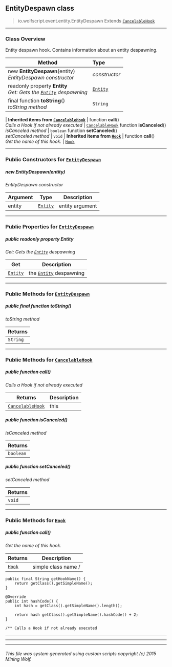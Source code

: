 ## EntityDespawn __class__

>io.wolfscript.event.entity.EntityDespawn
>Extends [`CancelableHook`](..\..\hook\CancelableHook.md)

---

### Class Overview

Entity despawn hook. Contains information about an entity despawning.

Method | Type   
--- | :--- 
new __EntityDespawn__(entity) <br> _EntityDespawn constructor_ | _constructor_
 readonly property __Entity__ <br> _Get: Gets the [`Entity`](..\..\api\entity\Entity.md) despawning_ | [`Entity`](..\..\api\entity\Entity.md)
final function __toString__() <br> _toString method_ | `String`
 |
__Inherited items from [`CancelableHook`](..\..\hook\CancelableHook.md)__ |
 function __call__() <br> _Calls a Hook if not already executed_ | [`CancelableHook`](..\..\hook\CancelableHook.md)
 function __isCanceled__() <br> _isCanceled method_ | `boolean`
 function __setCanceled__() <br> _setCanceled method_ | `void`
 |
__Inherited items from [`Hook`](..\..\hook\Hook.md)__ |
 function __call__() <br> _Get the name of this hook._ | [`Hook`](..\..\hook\Hook.md)







---

### Public Constructors for [`EntityDespawn`](EntityDespawn.md)

##### <a id='entitydespawn'></a>new __EntityDespawn__(entity) 

_EntityDespawn constructor_

Argument | Type | Description  
--- | --- | --- 
entity | [`Entity`](..\..\api\entity\Entity.md) | entity argument

---

### Public Properties for [`EntityDespawn`](EntityDespawn.md)

##### <a id='entity'></a>public  readonly property __Entity__

_Get: Gets the [`Entity`](..\..\api\entity\Entity.md) despawning_

Get | Description
--- | --- 
[`Entity`](..\..\api\entity\Entity.md) | the [`Entity`](..\..\api\entity\Entity.md) despawning



---

### Public Methods for [`EntityDespawn`](EntityDespawn.md)

##### <a id='tostring'></a>public final function __toString__()

_toString method_

Returns | 
--- | 
`String` |


---

### Public Methods for [`CancelableHook`](..\..\hook\CancelableHook.md)

##### <a id='call'></a>public  function __call__()

_Calls a Hook if not already executed_

Returns | Description
--- | --- 
[`CancelableHook`](..\..\hook\CancelableHook.md) | this


##### <a id='iscanceled'></a>public  function __isCanceled__()

_isCanceled method_

Returns | 
--- | 
`boolean` |


##### <a id='setcanceled'></a>public  function __setCanceled__()

_setCanceled method_

Returns | 
--- | 
`void` |


---

### Public Methods for [`Hook`](..\..\hook\Hook.md)

##### <a id='call'></a>public  function __call__()

_Get the name of this hook._

Returns | Description
--- | --- 
[`Hook`](..\..\hook\Hook.md) | simple class name /
    public final String getHookName() {
        return getClass().getSimpleName();
    }

    @Override
    public int hashCode() {
        int hash = getClass().getSimpleName().length();

        return hash getClass().getSimpleName().hashCode() + 2;
    }

    /** Calls a Hook if not already executed


---


---


---


###### This file was system generated using custom scripts copyright (c) 2015 Mining Wolf.
	

